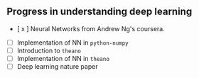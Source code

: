 ## Progress in understanding deep learning

- [ x ] Neural Networks from Andrew Ng's coursera.
- [ ] Implementation of NN in ```python-numpy```
- [ ] Introduction to ```theano```
- [ ] Implementation of NN in ```theano```
- [ ] Deep learning nature paper
